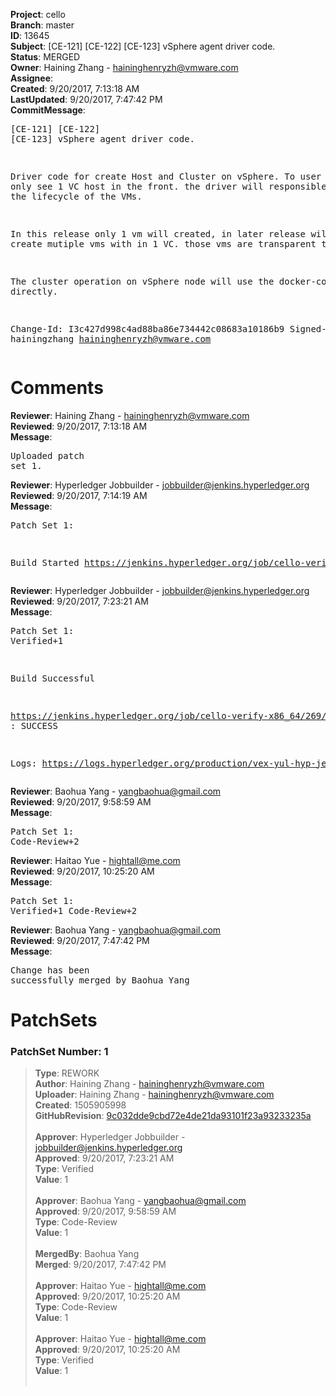 <strong>Project</strong>: cello<br><strong>Branch</strong>: master<br><strong>ID</strong>: 13645<br><strong>Subject</strong>: [CE-121] [CE-122] [CE-123] vSphere agent driver code.<br><strong>Status</strong>: MERGED<br><strong>Owner</strong>: Haining Zhang - haininghenryzh@vmware.com<br><strong>Assignee</strong>:<br><strong>Created</strong>: 9/20/2017, 7:13:18 AM<br><strong>LastUpdated</strong>: 9/20/2017, 7:47:42 PM<br><strong>CommitMessage</strong>:<br><pre>[CE-121] [CE-122] [CE-123] vSphere agent driver code.

Driver code for create Host and Cluster
on vSphere.
To user they will only see 1 VC host in the
front. the driver will responsible for manage the
lifecycle of the VMs.

In this release only 1 vm will created, in later release
will support create mutiple vms with in 1 VC. those vms are
transparent to User.

The cluster operation on vSphere node will use the
docker-compose directly.

Change-Id: I3c427d998c4ad88ba86e734442c08683a10186b9
Signed-off-by: hainingzhang <haininghenryzh@vmware.com>
</pre><h1>Comments</h1><strong>Reviewer</strong>: Haining Zhang - haininghenryzh@vmware.com<br><strong>Reviewed</strong>: 9/20/2017, 7:13:18 AM<br><strong>Message</strong>: <pre>Uploaded patch set 1.</pre><strong>Reviewer</strong>: Hyperledger Jobbuilder - jobbuilder@jenkins.hyperledger.org<br><strong>Reviewed</strong>: 9/20/2017, 7:14:19 AM<br><strong>Message</strong>: <pre>Patch Set 1:

Build Started https://jenkins.hyperledger.org/job/cello-verify-x86_64/269/</pre><strong>Reviewer</strong>: Hyperledger Jobbuilder - jobbuilder@jenkins.hyperledger.org<br><strong>Reviewed</strong>: 9/20/2017, 7:23:21 AM<br><strong>Message</strong>: <pre>Patch Set 1: Verified+1

Build Successful 

https://jenkins.hyperledger.org/job/cello-verify-x86_64/269/ : SUCCESS

Logs: https://logs.hyperledger.org/production/vex-yul-hyp-jenkins-1/cello-verify-x86_64/269</pre><strong>Reviewer</strong>: Baohua Yang - yangbaohua@gmail.com<br><strong>Reviewed</strong>: 9/20/2017, 9:58:59 AM<br><strong>Message</strong>: <pre>Patch Set 1: Code-Review+2</pre><strong>Reviewer</strong>: Haitao Yue - hightall@me.com<br><strong>Reviewed</strong>: 9/20/2017, 10:25:20 AM<br><strong>Message</strong>: <pre>Patch Set 1: Verified+1 Code-Review+2</pre><strong>Reviewer</strong>: Baohua Yang - yangbaohua@gmail.com<br><strong>Reviewed</strong>: 9/20/2017, 7:47:42 PM<br><strong>Message</strong>: <pre>Change has been successfully merged by Baohua Yang</pre><h1>PatchSets</h1><h3>PatchSet Number: 1</h3><blockquote><strong>Type</strong>: REWORK<br><strong>Author</strong>: Haining Zhang - haininghenryzh@vmware.com<br><strong>Uploader</strong>: Haining Zhang - haininghenryzh@vmware.com<br><strong>Created</strong>: 1505905998<br><strong>GitHubRevision</strong>: [9c032dde9cbd72e4de21da93101f23a93233235a](https://github.com/hyperledger/cello/commit/9c032dde9cbd72e4de21da93101f23a93233235a)<br><br><strong>Approver</strong>: Hyperledger Jobbuilder - jobbuilder@jenkins.hyperledger.org<br><strong>Approved</strong>: 9/20/2017, 7:23:21 AM<br><strong>Type</strong>: Verified<br><strong>Value</strong>: 1<br><br><strong>Approver</strong>: Baohua Yang - yangbaohua@gmail.com<br><strong>Approved</strong>: 9/20/2017, 9:58:59 AM<br><strong>Type</strong>: Code-Review<br><strong>Value</strong>: 1<br><br><strong>MergedBy</strong>: Baohua Yang<br><strong>Merged</strong>: 9/20/2017, 7:47:42 PM<br><br><strong>Approver</strong>: Haitao Yue - hightall@me.com<br><strong>Approved</strong>: 9/20/2017, 10:25:20 AM<br><strong>Type</strong>: Code-Review<br><strong>Value</strong>: 1<br><br><strong>Approver</strong>: Haitao Yue - hightall@me.com<br><strong>Approved</strong>: 9/20/2017, 10:25:20 AM<br><strong>Type</strong>: Verified<br><strong>Value</strong>: 1<br><br></blockquote>